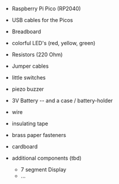 - Raspberry Pi Pico (RP2040)
- USB cables for the Picos
- Breadboard
- colorful LED's (red, yellow, green)
- Resistors (220 Ohm)
- Jumper cables
- little switches
- piezo buzzer
- 3V Battery -- and a case / battery-holder
- wire
- insulating tape
- brass paper fasteners
- cardboard


- additional components (tbd)
	- 7 segment Display
	- ...
